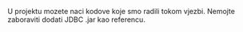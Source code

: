 U projektu mozete naci kodove koje smo radili tokom vjezbi.
Nemojte zaboraviti dodati JDBC .jar kao referencu.
